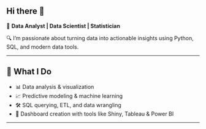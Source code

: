 ## Hi there 👋


🎯 **Data Analyst | Data Scientist | Statistician**

🔍 I’m passionate about turning data into actionable insights using Python, SQL, and modern data tools.

---

## 🧠 What I Do

- 📊 Data analysis & visualization
- 📈 Predictive modeling & machine learning
- 🛠 SQL querying, ETL, and data wrangling
- 📁 Dashboard creation with tools like Shiny, Tableau & Power BI

---

<!--
**jortizDS/jortizDS** is a ✨ _special_ ✨ repository because its `README.md` (this file) appears on your GitHub profile.

Here are some ideas to get you started:

- 🔭 I’m currently working on ...
- 🌱 I’m currently learning ...
- 👯 I’m looking to collaborate on ...
- 🤔 I’m looking for help with ...
- 💬 Ask me about ...
- 📫 How to reach me: ...
- 😄 Pronouns: ...
- ⚡ Fun fact: ...
-->
